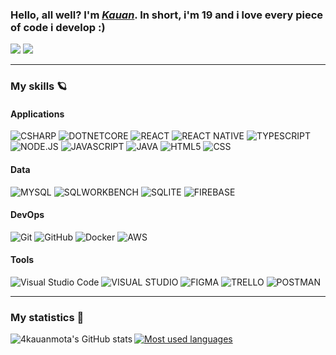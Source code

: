 <div>
  <h3>Hello, all well? I'm <a href="https://github.com/4kauanmota" target="_blank"><i>Kauan</i></a>. In short, i'm 19 and i love every piece of code i develop :)</h3>
  <a href="https://www.linkedin.com/in/4kauanmota/" target="_blank"><img src="https://img.shields.io/badge/LinkedIn-0077B5?style=for-the-badge&logo=linkedin&logoColor=whit" target="_blank"></a>
  <a href="mailto:4kauanmota@gmail.com"><img src="https://img.shields.io/badge/-Gmail-%23333?style=for-the-badge&logo=gmail&logoColor=white" target="_blank"></a>
</div>

---

<div>
  <h3>My skills 🪐</h3>
  
  <div>
  <h4>Applications</h4>
  
  ![CSHARP](https://img.shields.io/badge/-C_Sharp-222?style=flat&logo=CSHARP&logoColor=9E559A)
  ![DOTNETCORE](https://img.shields.io/badge/-.NET-222?style=flat&logo=DOTNET&logoColor=9E559A)
  ![REACT](https://img.shields.io/badge/-React-222?style=flat&logo=REACT)
  ![REACT NATIVE](https://img.shields.io/badge/-React_Native-222?style=flat&logo=REACT)
  ![TYPESCRIPT](https://img.shields.io/badge/Typescript-222?style=flat&logo=TYPESCRIPT)
  ![NODE.JS](https://img.shields.io/badge/Node.js-222?style=flat&logo=NODE.JS)
  ![JAVASCRIPT](https://img.shields.io/badge/-Javascript-222?style=flat&logo=JAVASCRIPT)
  ![JAVA](https://img.shields.io/badge/-Java-222?style=flat&logo=OPENJDK)
  ![HTML5](https://img.shields.io/badge/-HTML-222?style=flat&logo=HTML5)
  ![CSS](https://img.shields.io/badge/-CSS-222?style=flat&logo=CSS3&logoColor=1572B6)
  
  </div>

  <div>
  <h4>Data</h4>

  ![MYSQL](https://img.shields.io/badge/-MySQL-222?style=flat&logo=MYSQL)
  ![SQLWORKBENCH](https://img.shields.io/badge/-MySQL_Workbench-222?style=flat&logo=MYSQL)
  ![SQLITE](https://img.shields.io/badge/-Sqlite-222?style=flat&logo=SQLITE)
  ![FIREBASE](https://img.shields.io/badge/-Firebase-222?style=flat&logo=FIREBASE)
  
  </div>

  <div>
  <h4>DevOps</h4>

  ![Git](https://img.shields.io/badge/-Git-333333?style=flat&logo=GIT)
  ![GitHub](https://img.shields.io/badge/-GitHub-333333?style=flat&logo=GITHUB)
  ![Docker](https://img.shields.io/badge/-Docker-333333?style=flat&logo=DOCKER)
  ![AWS](https://img.shields.io/badge/-AWS-333333?style=flat&logo=AMAZONAWS)
  
  </div>

  <div>
  <h4>Tools</h4>

  ![Visual Studio Code](https://img.shields.io/badge/-Visual%20Studio%20Code-222?style=flat&logo=visual-studio-code&logoColor=007ACC)
  ![VISUAL STUDIO](https://img.shields.io/badge/-Visual%20Studio-222?style=flat&logo=visual-studio&logoColor=9E559A)
  ![FIGMA](https://img.shields.io/badge/-Figma-222?style=flat&logo=FIGMA)
  ![TRELLO](https://img.shields.io/badge/-Trello-222?style=flat&logo=TRELLO&logoColor=007ACC)
  ![POSTMAN](https://img.shields.io/badge/-Postman-222?style=flat&logo=POSTMAN)
  
  </div>
</div>

---

<div>
  <h3>My statistics 🌈</h3>
  <div>
    <a href="http://www.github.com/4kauanmota"><img align='left' valign='center' src="https://github-readme-stats.vercel.app/api?username=4kauanmota&show_icons=true&hide=&count_private=true&title_color=0891b2&text_color=ffffff&icon_color=0891b2&bg_color=0a0e12&hide_border=true&show_icons=true" alt="4kauanmota's GitHub stats" /></a>
    <a href="https://github.com/4kauanmota" align="left"><img align='center' valign='center' src="https://github-readme-stats.vercel.app/api/top-langs/?username=4kauanmota&langs_count=10&title_color=0891b2&text_color=ffffff&icon_color=0891b2&bg_color=0a0e12&hide_border=true&locale=en&custom_title=Most%20%Used%20%Languages" alt="Most used languages" /></a>
  </div>
</div>

<br>
